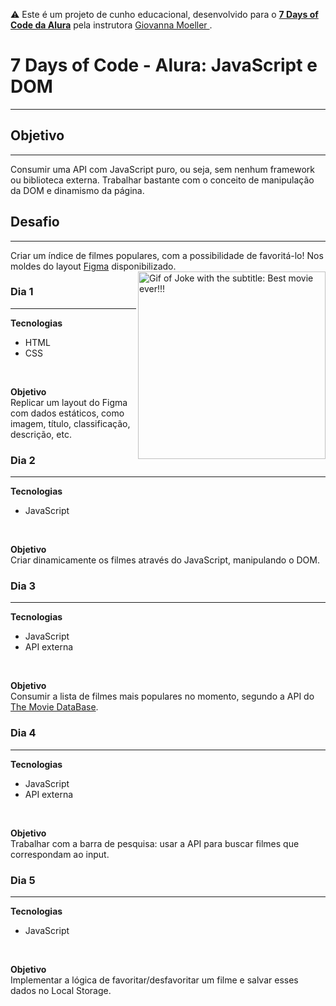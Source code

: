 ⚠️ Este é um projeto de cunho educacional, desenvolvido para o <a href="https://7daysofcode.io/">**7 Days of Code da Alura**</a>  pela instrutora <a href="https://github.com/giovannamoeller"> Giovanna Moeller </a>.

# 7 Days of Code - Alura: JavaScript e DOM
<hr>

## Objetivo
<hr>
Consumir uma API com JavaScript puro, ou seja, sem nenhum framework ou biblioteca externa. Trabalhar bastante com o conceito de manipulação da DOM e dinamismo da página. 

## Desafio
<hr>
Criar um índice de filmes populares, com a possibilidade de favoritá-lo! Nos moldes do layout <a href="https://www.figma.com/file/T6KNbp4XRHNImNFczpHVts/Popular-Movies?type=design&node-id=0%3A1&t=268zBlP4xYh2vhM9-1">Figma</a> disponibilizado.  
<img align="right" src="images\joker-movie-joker.gif" width="300" alt="Gif of Joke with the subtitle: Best movie ever!!!">


### Dia 1
<hr>

**Tecnologias**
- HTML
- CSS
<br>

**Objetivo**
<br>
Replicar um layout do Figma com dados estáticos, como imagem, título, classificação, descrição, etc.

### Dia 2
<hr>

**Tecnologias**
- JavaScript
<br>

**Objetivo**
<br>
Criar dinamicamente os filmes através do JavaScript, manipulando o DOM.

### Dia 3
<hr>

**Tecnologias**
- JavaScript
- API externa
<br>

**Objetivo**
<br>
Consumir a lista de filmes mais populares no momento, segundo a API do <a href="https://developer.themoviedb.org/reference/intro/getting-started">The Movie DataBase</a>.

### Dia 4
<hr>

**Tecnologias**
- JavaScript
- API externa
<br>

**Objetivo**
<br>
Trabalhar com a barra de pesquisa: usar a API para buscar filmes que correspondam ao input.

### Dia 5
<hr>

**Tecnologias**
- JavaScript
<br>

**Objetivo**
<br>
Implementar a lógica de favoritar/desfavoritar um filme e salvar esses dados no Local Storage.
